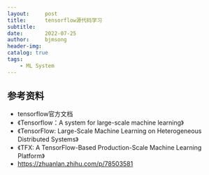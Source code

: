 ```yaml
---
layout:     post
title:      tensorflow源代码学习
subtitle:   
date:       2022-07-25
author:     bjmsong
header-img: 
catalog: true
tags:
    - ML System
---
```

## 


## 参考资料
- tensorflow官方文档
- 《Tensorflow：A system for large-scale machine learning》
- 《TensorFlow: Large-Scale Machine Learning on Heterogeneous Distributed Systems》
- 《TFX: A TensorFlow-Based Production-Scale Machine Learning Platform》
- https://zhuanlan.zhihu.com/p/78503581